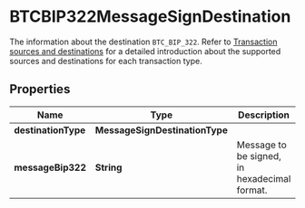 

# BTCBIP322MessageSignDestination

The information about the destination `BTC_BIP_322`. Refer to [Transaction sources and destinations](https://www.cobo.com/developers/v2/guides/transactions/sources-and-destinations) for a detailed introduction about the supported sources and destinations for each transaction type.

## Properties

| Name | Type | Description | Notes |
|------------ | ------------- | ------------- | -------------|
|**destinationType** | **MessageSignDestinationType** |  |  |
|**messageBip322** | **String** | Message to be signed, in hexadecimal format. |  |



